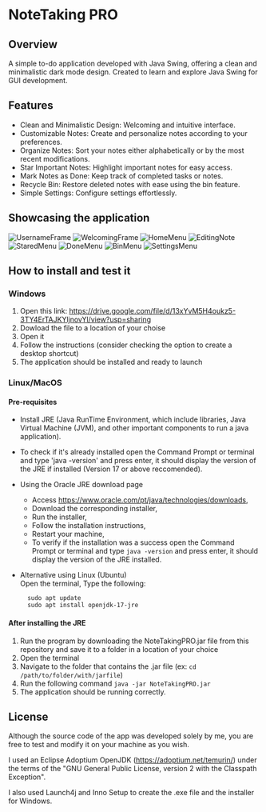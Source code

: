 
# NoteTaking PRO

## Overview  
A simple to-do application developed with Java Swing, offering a clean and minimalistic dark mode design. Created to learn and explore Java Swing for GUI development.

## Features  
- Clean and Minimalistic Design: Welcoming and intuitive interface.
- Customizable Notes: Create and personalize notes according to your preferences.
- Organize Notes: Sort your notes either alphabetically or by the most recent modifications.
- Star Important Notes: Highlight important notes for easy access.
- Mark Notes as Done: Keep track of completed tasks or notes.
- Recycle Bin: Restore deleted notes with ease using the bin feature.
- Simple Settings: Configure settings effortlessly.

## Showcasing the application

![UsernameFrame](applicationImages/UsernameFrame.png)
![WelcomingFrame](applicationImages/WelcomingFrame.png)
![HomeMenu](applicationImages/HomeMenu.png)
![EditingNote](applicationImages/EditingNote.png)
![StaredMenu](applicationImages/StaredMenu.png)
![DoneMenu](applicationImages/DoneMenu.png)
![BinMenu](applicationImages/BinMenu.png)
![SettingsMenu](applicationImages/SettingsMenu.png)

## How to install and test it

### Windows
1) Open this link: https://drive.google.com/file/d/13xYvM5H4oukz5-3TY4ErTAJKYljnovYl/view?usp=sharing
2) Dowload the file to a location of your choise
3) Open it
4) Follow the instructions (consider checking the option to create a desktop shortcut)
5) The application should be installed and ready to launch

### Linux/MacOS
#### Pre-requisites
- Install JRE (Java RunTime Environment, which include libraries, Java Virtual Machine (JVM), and other important components to run a java application).
- To check if it's already installed open the Command Prompt or terminal and type 'java -version' and press enter, it should display the version of the JRE if installed (Version 17 or above reccomended).
  
- Using the Oracle JRE download page  
  - Access https://www.oracle.com/pt/java/technologies/downloads,
  - Download the corresponding installer,
  - Run the installer,
  - Follow the installation instructions,
  - Restart your machine,
  - To verify if the installation was a success open the Command Prompt or terminal and type `java -version` and press enter, it should display the version of the JRE installed. 

- Alternative using Linux (Ubuntu)  
  Open the terminal,
  Type the following:
  ```
    sudo apt update
    sudo apt install openjdk-17-jre 
  ```

#### After installing the JRE
1) Run the program by downloading the NoteTakingPRO.jar file from this repository and save it to a folder in a location of your choice
2) Open the terminal
3) Navigate to the folder that contains the .jar file (ex: `cd /path/to/folder/with/jarfile`)
4) Run the following command `java -jar NoteTakingPRO.jar`
5) The application should be running correctly.

## License
Although the source code of the app was developed solely by me, you are free to test and modify it on your machine as you wish.

I used an Eclipse Adoptium OpenJDK (https://adoptium.net/temurin/) under the terms of the "GNU General Public License, version 2 with the Classpath Exception".

I also used Launch4j and Inno Setup to create the .exe file and the installer for Windows.
